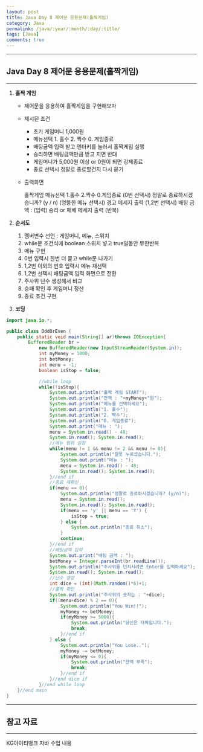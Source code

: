 ```yaml
---
layout: post
title: Java Day 8 제어문 응용문제(홀짝게임)
category: Java
permalink: /java/:year/:month/:day/:title/
tags: [Java]
comments: true
---
```


---

## Java Day 8 제어문 응용문제(홀짝게임)

---

1. **홀짝 게임**

   - 제어문을 응용하여 홀짝게임을 구현해보자

   * 제시된 조건

     - 초기 게임머니 1,000원
     - 메뉴선택 1. 홀수 2. 짝수 0. 게임종료
     - 배팅금액 입력 받고 엔터키를 눌러서 홀짝게임 실행
     - 승리하면 배팅금액만큼 받고 지면 반대
     - 게임머니가 5,000원 이상 or 0원이 되면 강제종료
     - 종료 선택시 정말로 종료할건지 다시 묻기

   * 출력화면

     홀짝게임
     메뉴선택 1.홀수 2.짝수 0.게임종료
     (0번 선택시)
     정말로 종료하시겠습니까? (y / n)
     (엉뚱한 메뉴 선택시)
     경고 메세지 출력
     (1,2번 선택시)
     배팅 금액 : (입력)
     승리 or 패배 메세지 출력
     (반복)

2. **순서도**

   1. 멤버변수 선언 : 게임머니, 메뉴, 스위치
   2. while문 조건식에 boolean 스위치 넣고 true일동안 무한반복
   3. 메뉴 구현
   4. 0번 입력시 한번 더 묻고 while문 나가기
   5. 1,2번 이외의 번호 입력시 메뉴 재선택
   6. 1,2번 선택시 배팅금액 입력 화면으로 전환
   7. 주사위 난수 생성해서 비교
   8. 승패 확인 후 게임머니 정산
   9. 종료 조건 구현

3. **코딩**

```java
import java.io.*;

public class OddOrEven {
    public static void main(String[] ar)throws IOException{
        BufferedReader br =
            new BufferedReader(new InputStreamReader(System.in));
        	int myMoney = 1000;
        	int betMoney;
        	int menu = -1;
        	boolean isStop = false;

        	//while loop
        	while(!isStop){
                System.out.println("홀짝 게임 START");
                System.out.println("잔액 : "+myMoney+"원");
                System.out.println("메뉴를 선택하세요");
                System.out.println("1. 홀수");
                System.out.println("2. 짝수");
                System.out.println("0. 게임종료");
                System.out.print("메뉴 : ");
                menu = System.in.read() - 48;
                System.in.read(); System.in.read();
           		//메뉴 범위 설정
                while(menu != 1 && menu != 2 && menu != 0){
                    System.out.println("잘못 누르셨습니다.");
                    System.out.print("메뉴 : ");
                    menu = System.in.read() - 48;
                    System.in.read(); System.in.read();
                }//end if
                //종료 재확인
                if(menu == 0){
                    System.out.println("정말로 종료하시겠습니까? (y/n)");
                    menu = System.in.read();
                    System.in.read(); System.in.read();
                    if(menu == 'y' || menu == 'Y') {
                        isStop = true;
                    } else {
                        System.out.println("종료 취소");
                    }
                    continue;
                }//end if
                //배팅금액 입력
                System.out.print("배팅 금액 : ");
                betMoney = Integer.parseInt(br.readLine());
                System.out.println("주사위를 던지시려면 Enter를 입력하세요");
                System.in.read(); System.in.read();
                //난수 생성
                int dice = (int)(Math.random()*6)+1;
                //홀짝 확인
                System.out.println("주사위의 숫자는 : "+dice);
                if((menu+dice) % 2 == 0){
                    System.out.println("You Win!!");
                    myMoney += betMoney;
                    if(myMoney >= 5000){
                        System.out.println("당신은 타짜입니다.");
                        break;
                    }//end if
                } else {
                    System.out.println("You Lose..");
                    myMoney -= betMoney;
                    if(myMoney <= 0){
                        System.out.println("잔액 부족");
                        break;
                    }//end if
                }//end dice if
            }//end while loop
    }//end main
}
```

---

## 참고 자료

---

KG아이티뱅크 자바 수업 내용

